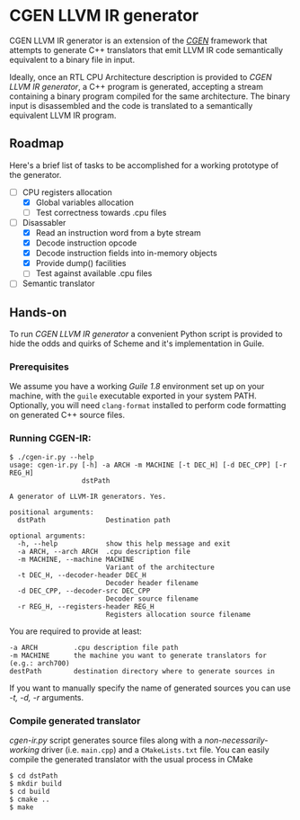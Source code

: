 # CGEN LLVM IR generator

CGEN LLVM IR generator is an extension of the [*CGEN*][1] framework that attempts to generate C++ translators that emit LLVM IR code semantically equivalent to a binary file in input.

Ideally, once an RTL CPU Architecture description is provided to *CGEN LLVM IR generator*, a C++ program is generated, accepting a stream containing a binary program compiled for the same architecture. The binary input is disassembled and the code is translated to a semantically equivalent LLVM IR program.

## Roadmap
Here's a brief list of tasks to be accomplished for a working prototype of the generator.

- [ ] CPU registers allocation
	- [x] Global variables allocation
	- [ ] Test correctness towards .cpu files
- [ ] Disassabler
	- [x] Read an instruction word from a byte stream
	- [x] Decode instruction opcode
	- [x] Decode instruction fields into in-memory objects
	- [x] Provide dump() facilities
	- [ ] Test against available .cpu files
- [ ] Semantic translator

## Hands-on
To run *CGEN LLVM IR generator* a convenient Python script is provided to hide the odds and quirks of Scheme and it's implementation in Guile.
### Prerequisites
We assume you have a working *Guile 1.8* environment set up on your machine, with the ```guile``` executable exported in your system PATH.
Optionally, you will need ```clang-format``` installed to perform code formatting on generated C++ source files.

### Running CGEN-IR:
```
$ ./cgen-ir.py --help
usage: cgen-ir.py [-h] -a ARCH -m MACHINE [-t DEC_H] [-d DEC_CPP] [-r REG_H]
                  dstPath

A generator of LLVM-IR generators. Yes.

positional arguments:
  dstPath               Destination path

optional arguments:
  -h, --help            show this help message and exit
  -a ARCH, --arch ARCH  .cpu description file
  -m MACHINE, --machine MACHINE
                        Variant of the architecture
  -t DEC_H, --decoder-header DEC_H
                        Decoder header filename
  -d DEC_CPP, --decoder-src DEC_CPP
                        Decoder source filename
  -r REG_H, --registers-header REG_H
                        Registers allocation source filename
```

You are required to provide at least:
```
-a ARCH 		.cpu description file path
-m MACHINE 		the machine you want to generate translators for (e.g.: arch700)
destPath 		destination directory where to generate sources in
```

If you want to manually specify the name of generated sources you can use _-t, -d, -r_ arguments.

### Compile generated translator
_cgen-ir.py_ script generates source files along with a _non-necessarily-working_ driver (i.e. ```main.cpp```) and a ```CMakeLists.txt``` file.
You can easily compile the generated translator with the usual process in CMake
```
$ cd dstPath
$ mkdir build
$ cd build
$ cmake ..
$ make
```

[1]: https://sourceware.org/cgen/